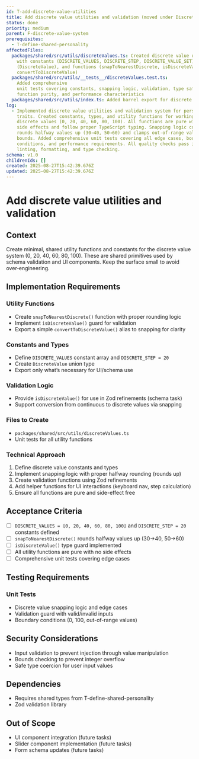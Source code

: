 ```yaml
---
id: T-add-discrete-value-utilities
title: Add discrete value utilities and validation (moved under Discrete Value System)
status: done
priority: medium
parent: F-discrete-value-system
prerequisites:
  - T-define-shared-personality
affectedFiles:
  packages/shared/src/utils/discreteValues.ts: Created discrete value utilities
    with constants (DISCRETE_VALUES, DISCRETE_STEP, DISCRETE_VALUE_SET), types
    (DiscreteValue), and functions (snapToNearestDiscrete, isDiscreteValue,
    convertToDiscreteValue)
  packages/shared/src/utils/__tests__/discreteValues.test.ts:
    Added comprehensive
    unit tests covering constants, snapping logic, validation, type safety,
    function purity, and performance characteristics
  packages/shared/src/utils/index.ts: Added barrel export for discrete value utilities
log:
  - Implemented discrete value utilities and validation system for personality
    traits. Created constants, types, and utility functions for working with
    discrete values (0, 20, 40, 60, 80, 100). All functions are pure with no
    side effects and follow proper TypeScript typing. Snapping logic correctly
    rounds halfway values up (30→40, 50→60) and clamps out-of-range values to
    bounds. Added comprehensive unit tests covering all edge cases, boundary
    conditions, and performance requirements. All quality checks pass including
    linting, formatting, and type checking.
schema: v1.0
childrenIds: []
created: 2025-08-27T15:42:39.676Z
updated: 2025-08-27T15:42:39.676Z
---
```


# Add discrete value utilities and validation

## Context

Create minimal, shared utility functions and constants for the discrete value system (0, 20, 40, 60, 80, 100). These are shared primitives used by schema validation and UI components. Keep the surface small to avoid over‑engineering.

## Implementation Requirements

### Utility Functions

- Create `snapToNearestDiscrete()` function with proper rounding logic
- Implement `isDiscreteValue()` guard for validation
- Export a simple `convertToDiscreteValue()` alias to snapping for clarity

### Constants and Types

- Define `DISCRETE_VALUES` constant array and `DISCRETE_STEP = 20`
- Create `DiscreteValue` union type
- Export only what’s necessary for UI/schema use

### Validation Logic

- Provide `isDiscreteValue()` for use in Zod refinements (schema task)
- Support conversion from continuous to discrete values via snapping

### Files to Create

- `packages/shared/src/utils/discreteValues.ts`
- Unit tests for all utility functions

### Technical Approach

1. Define discrete value constants and types
2. Implement snapping logic with proper halfway rounding (rounds up)
3. Create validation functions using Zod refinements
4. Add helper functions for UI interactions (keyboard nav, step calculation)
5. Ensure all functions are pure and side-effect free

## Acceptance Criteria

- [ ] `DISCRETE_VALUES = [0, 20, 40, 60, 80, 100]` and `DISCRETE_STEP = 20` constants defined
- [ ] `snapToNearestDiscrete()` rounds halfway values up (30→40, 50→60)
- [ ] `isDiscreteValue()` type guard implemented
- [ ] All utility functions are pure with no side effects
- [ ] Comprehensive unit tests covering edge cases

## Testing Requirements

### Unit Tests

- Discrete value snapping logic and edge cases
- Validation guard with valid/invalid inputs
- Boundary conditions (0, 100, out-of-range values)

## Security Considerations

- Input validation to prevent injection through value manipulation
- Bounds checking to prevent integer overflow
- Safe type coercion for user input values

## Dependencies

- Requires shared types from T-define-shared-personality
- Zod validation library

## Out of Scope

- UI component integration (future tasks)
- Slider component implementation (future tasks)
- Form schema updates (future tasks)
